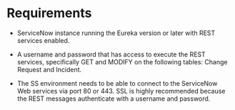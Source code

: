 [title]: # (Requirements)
[tags]: # (XXX)
[priority]: # (10)

# Requirements

- ServiceNow instance running the Eureka version or later with REST services enabled.

- A username and password that has access to execute the REST services, specifically GET and MODIFY on the following tables: Change Request and Incident.

- The SS environment needs to be able to connect to the ServiceNow Web services via port 80 or 443\. SSL is highly recommended because the REST messages authenticate with a username and password.

